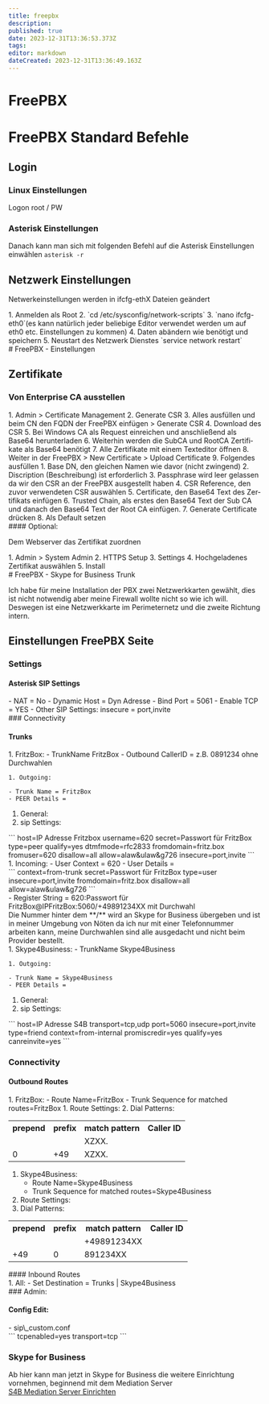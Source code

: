 ```yaml
---
title: freepbx
description: 
published: true
date: 2023-12-31T13:36:53.373Z
tags: 
editor: markdown
dateCreated: 2023-12-31T13:36:49.163Z
---
```


# FreePBX

# <span class="mw-headline" id="bkmrk-freepbx-standard-bef-1">FreePBX Standard Befehle</span>

## <span class="mw-headline" id="bkmrk-login-1">Login</span>

### <span class="mw-headline" id="bkmrk-linux-einstellungen-1">Linux Einstellungen</span>

Logon root / PW

### <span class="mw-headline" id="bkmrk-asterisk-einstellung-1">Asterisk Einstellungen</span>

Danach kann man sich mit folgenden Befehl auf die Asterisk Einstellungen einwählen `asterisk -r`

## <span class="mw-headline" id="bkmrk-netzwerk-einstellung-1">Netzwerk Einstellungen</span>

Netwerkeinstellungen werden in ifcfg-ethX Dateien geändert

<div class="vector-body" id="bkmrk-anmelden-als-root-cd"><div class="mw-body-content mw-content-ltr" dir="ltr" lang="de"><div class="mw-parser-output">1. Anmelden als Root
2. `cd /etc/sysconfig/network-scripts`
3. `nano ifcfg-eth0`(es kann natürlich jeder beliebige Editor verwendet werden um auf eth0 etc. Einstellungen zu kommen)
4. Daten abändern wie benötigt und speichern
5. Neustart des Netzwerk Dienstes `service network restart`

</div></div></div># <span class="mw-headline" id="bkmrk-freepbx---einstellun-1">FreePBX - Einstellungen</span>

## <span class="mw-headline" id="bkmrk-zertifikate-1">Zertifikate</span>

### <span class="mw-headline" id="bkmrk-von-enterprise-ca-au-1">Von Enterprise CA ausstellen</span>

<div class="vector-body" id="bkmrk-admin-%3E-certificate-"><div class="mw-body-content mw-content-ltr" dir="ltr" lang="de"><div class="mw-parser-output">1. Admin &gt; Certificate Management
2. Generate CSR
3. Alles ausfüllen und beim CN den FQDN der FreePBX einfügen &gt; Generate CSR
4. Download des CSR
5. Bei Windows CA als Request einreichen und anschließend als Base64 herunterladen
6. Weiterhin werden die SubCA und RootCA Zertifikate als Base64 benötigt
7. Alle Zertifikate mit einem Texteditor öffnen
8. Weiter in der FreePBX &gt; New Certificate &gt; Upload Certificate
9. Folgendes ausfüllen 
    1. Base DN, den gleichen Namen wie davor (nicht zwingend)
    2. Discription (Beschreibung) ist erforderlich
    3. Passphrase wird leer gelassen da wir den CSR an der FreePBX ausgestellt haben
    4. CSR Reference, den zuvor verwendeten CSR auswählen
    5. Certificate, den Base64 Text des Zertifikats einfügen
    6. Trusted Chain, als erstes den Base64 Text der Sub CA und danach den Base64 Text der Root CA einfügen.
    7. Generate Certificate drücken
    8. Als Default setzen

</div></div></div>#### <span class="mw-headline" id="bkmrk-optional%3A-1">Optional:</span>

Dem Webserver das Zertifikat zuordnen

<div class="vector-body" id="bkmrk-admin-%3E-system-admin"><div class="mw-body-content mw-content-ltr" dir="ltr" lang="de"><div class="mw-parser-output">1. Admin &gt; System Admin
2. HTTPS Setup
3. Settings
4. Hochgeladenes Zertifikat auswählen
5. Install

</div></div></div># <span class="mw-headline" id="bkmrk-freepbx---skype-for--1">FreePBX - Skype for Business Trunk</span>

Ich habe für meine Installation der PBX zwei Netzwerkkarten gewählt, dies ist nicht notwendig aber meine Firewall wollte nicht so wie ich will. Deswegen ist eine Netzwerkkarte im Perimeternetz und die zweite Richtung intern.

## <span class="mw-headline" id="bkmrk-einstellungen-freepb-1">Einstellungen FreePBX Seite</span>

### <span class="mw-headline" id="bkmrk-settings-1">Settings</span>

#### <span class="mw-headline" id="bkmrk-asterisk-sip-setting-1">Asterisk SIP Settings</span>

<div class="vector-body" id="bkmrk-nat-%3D-no-dynamic-hos"><div class="mw-body-content mw-content-ltr" dir="ltr" lang="de"><div class="mw-parser-output">- NAT = No
- Dynamic Host = Dyn Adresse
- Bind Port = 5061
- Enable TCP = YES
- Other SIP Settings: insecure = port,invite

</div></div></div>### <span class="mw-headline" id="bkmrk-connectivity-1">Connectivity</span>

#### <span class="mw-headline" id="bkmrk-trunks-1">Trunks</span>

<div class="vector-body" id="bkmrk-fritzbox%3A-trunkname-"><div class="mw-body-content mw-content-ltr" dir="ltr" lang="de"><div class="mw-parser-output">1. FritzBox: 
    - TrunkName FritzBox
    - Outbound CallerID = z.B. 0891234 ohne Durchwahlen
    
    
    1. Outgoing:
    
    - Trunk Name = FritzBox
    - PEER Details =
1. General:
2. sip Settings:


</div></div></div>```
host=IP Adresse Fritzbox
username=620
secret=Passwort für FritzBox
type=peer
qualify=yes
dtmfmode=rfc2833
fromdomain=fritz.box
fromuser=620
disallow=all
allow=alaw&ulaw&g726
insecure=port,invite
```

<div class="vector-body" id="bkmrk-incoming%3A-user-conte"><div class="mw-body-content mw-content-ltr" dir="ltr" lang="de"><div class="mw-parser-output">1. Incoming:
- User Context = 620
- User Details =




</div></div></div>```
context=from-trunk
secret=Passwort für FritzBox
type=user
insecure=port,invite
fromdomain=fritz.box
disallow=all
allow=alaw&ulaw&g726
```

<div class="vector-body" id="bkmrk-register-string-%3D-62"><div class="mw-body-content mw-content-ltr" dir="ltr" lang="de"><div class="mw-parser-output">- Register String = 620:Passwort für FritzBox@IPFritzBox:5060/+49891234XX mit Durchwahl




</div></div></div>Die Nummer hinter dem **/** wird an Skype for Business übergeben und ist in meiner Umgebung von Nöten da ich nur mit einer Telefonnummer arbeiten kann, meine Durchwahlen sind alle ausgedacht und nicht beim Provider bestellt.

<div class="vector-body" id="bkmrk-skype4business%3A-trun"><div class="mw-body-content mw-content-ltr" dir="ltr" lang="de"><div class="mw-parser-output">1. Skype4Business: 
    - TrunkName Skype4Business
    
    
    1. Outgoing:
    
    - Trunk Name = Skype4Business
    - PEER Details =
1. General:
2. sip Settings:


</div></div></div>```
host=IP Adresse S4B
transport=tcp,udp
port=5060
insecure=port,invite
type=friend
context=from-internal
promiscredir=yes
qualify=yes
canreinvite=yes
```

### <span class="mw-headline" id="bkmrk-connectivity-3">Connectivity</span>

#### <span class="mw-headline" id="bkmrk-outbound-routes-1">Outbound Routes</span>

<div class="vector-body" id="bkmrk-fritzbox%3A-route-name"><div class="mw-body-content mw-content-ltr" dir="ltr" lang="de"><div class="mw-parser-output">1. FritzBox: 
    - Route Name=FritzBox
    - Trunk Sequence for matched routes=FritzBox
1. Route Settings:
2. Dial Patterns:


<table class="wikitable"><tbody><tr><th>prepend</th><th>prefix</th><th>match pattern</th><th>Caller ID</th></tr><tr><td> </td><td> </td><td>XZXX.</td><td> </td></tr><tr><td>0</td><td>+49</td><td>XZXX.</td><td> </td></tr></tbody></table>

1. Skype4Business: 
    - Route Name=Skype4Business
    - Trunk Sequence for matched routes=Skype4Business
1. Route Settings:
2. Dial Patterns:


<table class="wikitable"><tbody><tr><th>prepend</th><th>prefix</th><th>match pattern</th><th>Caller ID</th></tr><tr><td> </td><td> </td><td>+49891234XX</td><td> </td></tr><tr><td>+49</td><td>0</td><td>891234XX</td><td> </td></tr></tbody></table>

</div></div></div>#### <span class="mw-headline" id="bkmrk-inbound-routes-1">Inbound Routes</span>

<div class="vector-body" id="bkmrk-all%3A-set-destination"><div class="mw-body-content mw-content-ltr" dir="ltr" lang="de"><div class="mw-parser-output">1. All:
- Set Destination = Trunks | Skype4Business


</div></div></div>### <span class="mw-headline" id="bkmrk-admin%3A-1">Admin:</span>

#### <span class="mw-headline" id="bkmrk-config-edit%3A-1">Config Edit:</span>

<div class="vector-body" id="bkmrk-sip_custom.conf"><div class="mw-body-content mw-content-ltr" dir="ltr" lang="de"><div class="mw-parser-output">- sip\_custom.conf

</div></div></div>```
tcpenabled=yes
transport=tcp
```

### <span class="mw-headline" id="bkmrk-skype-for-business-1">Skype for Business</span>

Ab hier kann man jetzt in Skype for Business die weitere Einrichtung vornehmen, beginnend mit dem Mediation Server  
[S4B Mediation Server Einrichten](https://wiki.eidolf.de/index.php/S4B_Mediation_Server_Einrichten "S4B Mediation Server Einrichten")